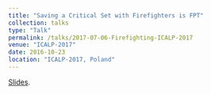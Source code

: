```yaml
---
title: "Saving a Critical Set with Firefighters is FPT"
collection: talks
type: "Talk"
permalink: /talks/2017-07-06-Firefighting-ICALP-2017
venue: "ICALP-2017"
date: 2016-10-23
location: "ICALP-2017, Poland"
---
```

[Slides](../files/06-07-2017-SACS-FPT-2017-ICALP.pdf).



